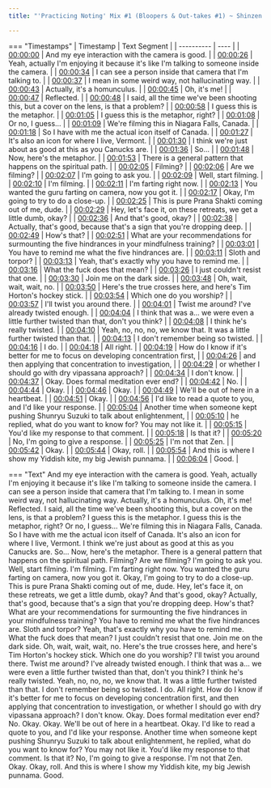 ```yaml
---
title: "'Practicing Noting' Mix #1 (Bloopers & Out-takes #1) ~ Shinzen Young"

---
```

=== "Timestamps"
    | Timestamp | Text Segment |
    | ---------- | ----  |
    | [00:00:00](https://www.youtube.com/watch?v=usFL7YstLnY&t=0) |  And my eye interaction with the camera is good. |
    | [00:00:26](https://www.youtube.com/watch?v=usFL7YstLnY&t=26) |  Yeah, actually I'm enjoying it because it's like I'm talking to someone inside the camera. |
    | [00:00:34](https://www.youtube.com/watch?v=usFL7YstLnY&t=34) |  I can see a person inside that camera that I'm talking to. |
    | [00:00:37](https://www.youtube.com/watch?v=usFL7YstLnY&t=37) |  I mean in some weird way, not hallucinating way. |
    | [00:00:43](https://www.youtube.com/watch?v=usFL7YstLnY&t=43) |  Actually, it's a homunculus. |
    | [00:00:45](https://www.youtube.com/watch?v=usFL7YstLnY&t=45) |  Oh, it's me! |
    | [00:00:47](https://www.youtube.com/watch?v=usFL7YstLnY&t=47) |  Reflected. |
    | [00:00:48](https://www.youtube.com/watch?v=usFL7YstLnY&t=48) |  I said, all the time we've been shooting this, but a cover on the lens, is that a problem? |
    | [00:00:58](https://www.youtube.com/watch?v=usFL7YstLnY&t=58) |  I guess this is the metaphor. |
    | [00:01:05](https://www.youtube.com/watch?v=usFL7YstLnY&t=65) |  I guess this is the metaphor, right? |
    | [00:01:08](https://www.youtube.com/watch?v=usFL7YstLnY&t=68) |  Or no, I guess... |
    | [00:01:09](https://www.youtube.com/watch?v=usFL7YstLnY&t=69) |  We're filming this in Niagara Falls, Canada. |
    | [00:01:18](https://www.youtube.com/watch?v=usFL7YstLnY&t=78) |  So I have with me the actual icon itself of Canada. |
    | [00:01:27](https://www.youtube.com/watch?v=usFL7YstLnY&t=87) |  It's also an icon for where I live, Vermont. |
    | [00:01:30](https://www.youtube.com/watch?v=usFL7YstLnY&t=90) |  I think we're just about as good at this as you Canucks are. |
    | [00:01:36](https://www.youtube.com/watch?v=usFL7YstLnY&t=96) |  So... |
    | [00:01:48](https://www.youtube.com/watch?v=usFL7YstLnY&t=108) |  Now, here's the metaphor. |
    | [00:01:53](https://www.youtube.com/watch?v=usFL7YstLnY&t=113) |  There is a general pattern that happens on the spiritual path. |
    | [00:02:05](https://www.youtube.com/watch?v=usFL7YstLnY&t=125) |  Filming? |
    | [00:02:06](https://www.youtube.com/watch?v=usFL7YstLnY&t=126) |  Are we filming? |
    | [00:02:07](https://www.youtube.com/watch?v=usFL7YstLnY&t=127) |  I'm going to ask you. |
    | [00:02:09](https://www.youtube.com/watch?v=usFL7YstLnY&t=129) |  Well, start filming. |
    | [00:02:10](https://www.youtube.com/watch?v=usFL7YstLnY&t=130) |  I'm filming. |
    | [00:02:11](https://www.youtube.com/watch?v=usFL7YstLnY&t=131) |  I'm farting right now. |
    | [00:02:13](https://www.youtube.com/watch?v=usFL7YstLnY&t=133) |  You wanted the guru farting on camera, now you got it. |
    | [00:02:17](https://www.youtube.com/watch?v=usFL7YstLnY&t=137) |  Okay, I'm going to try to do a close-up. |
    | [00:02:25](https://www.youtube.com/watch?v=usFL7YstLnY&t=145) |  This is pure Prana Shakti coming out of me, dude. |
    | [00:02:29](https://www.youtube.com/watch?v=usFL7YstLnY&t=149) |  Hey, let's face it, on these retreats, we get a little dumb, okay? |
    | [00:02:36](https://www.youtube.com/watch?v=usFL7YstLnY&t=156) |  And that's good, okay? |
    | [00:02:38](https://www.youtube.com/watch?v=usFL7YstLnY&t=158) |  Actually, that's good, because that's a sign that you're dropping deep. |
    | [00:02:49](https://www.youtube.com/watch?v=usFL7YstLnY&t=169) |  How's that? |
    | [00:02:51](https://www.youtube.com/watch?v=usFL7YstLnY&t=171) |  What are your recommendations for surmounting the five hindrances in your mindfulness training? |
    | [00:03:01](https://www.youtube.com/watch?v=usFL7YstLnY&t=181) |  You have to remind me what the five hindrances are. |
    | [00:03:11](https://www.youtube.com/watch?v=usFL7YstLnY&t=191) |  Sloth and torpor? |
    | [00:03:13](https://www.youtube.com/watch?v=usFL7YstLnY&t=193) |  Yeah, that's exactly why you have to remind me. |
    | [00:03:16](https://www.youtube.com/watch?v=usFL7YstLnY&t=196) |  What the fuck does that mean? |
    | [00:03:26](https://www.youtube.com/watch?v=usFL7YstLnY&t=206) |  I just couldn't resist that one. |
    | [00:03:30](https://www.youtube.com/watch?v=usFL7YstLnY&t=210) |  Join me on the dark side. |
    | [00:03:48](https://www.youtube.com/watch?v=usFL7YstLnY&t=228) |  Oh, wait, wait, wait, no. |
    | [00:03:50](https://www.youtube.com/watch?v=usFL7YstLnY&t=230) |  Here's the true crosses here, and here's Tim Horton's hockey stick. |
    | [00:03:54](https://www.youtube.com/watch?v=usFL7YstLnY&t=234) |  Which one do you worship? |
    | [00:03:57](https://www.youtube.com/watch?v=usFL7YstLnY&t=237) |  I'll twist you around there. |
    | [00:04:01](https://www.youtube.com/watch?v=usFL7YstLnY&t=241) |  Twist me around? I've already twisted enough. |
    | [00:04:04](https://www.youtube.com/watch?v=usFL7YstLnY&t=244) |  I think that was a... we were even a little further twisted than that, don't you think? |
    | [00:04:08](https://www.youtube.com/watch?v=usFL7YstLnY&t=248) |  I think he's really twisted. |
    | [00:04:10](https://www.youtube.com/watch?v=usFL7YstLnY&t=250) |  Yeah, no, no, no, we know that. It was a little further twisted than that. |
    | [00:04:13](https://www.youtube.com/watch?v=usFL7YstLnY&t=253) |  I don't remember being so twisted. |
    | [00:04:16](https://www.youtube.com/watch?v=usFL7YstLnY&t=256) |  I do. |
    | [00:04:18](https://www.youtube.com/watch?v=usFL7YstLnY&t=258) |  All right. |
    | [00:04:19](https://www.youtube.com/watch?v=usFL7YstLnY&t=259) |  How do I know if it's better for me to focus on developing concentration first, |
    | [00:04:26](https://www.youtube.com/watch?v=usFL7YstLnY&t=266) |  and then applying that concentration to investigation, |
    | [00:04:29](https://www.youtube.com/watch?v=usFL7YstLnY&t=269) |  or whether I should go with dry vipassana approach? |
    | [00:04:34](https://www.youtube.com/watch?v=usFL7YstLnY&t=274) |  I don't know. |
    | [00:04:37](https://www.youtube.com/watch?v=usFL7YstLnY&t=277) |  Okay. Does formal meditation ever end? |
    | [00:04:42](https://www.youtube.com/watch?v=usFL7YstLnY&t=282) |  No. |
    | [00:04:44](https://www.youtube.com/watch?v=usFL7YstLnY&t=284) |  Okay. |
    | [00:04:46](https://www.youtube.com/watch?v=usFL7YstLnY&t=286) |  Okay. |
    | [00:04:49](https://www.youtube.com/watch?v=usFL7YstLnY&t=289) |  We'll be out of here in a heartbeat. |
    | [00:04:51](https://www.youtube.com/watch?v=usFL7YstLnY&t=291) |  Okay. |
    | [00:04:56](https://www.youtube.com/watch?v=usFL7YstLnY&t=296) |  I'd like to read a quote to you, and I'd like your response. |
    | [00:05:04](https://www.youtube.com/watch?v=usFL7YstLnY&t=304) |  Another time when someone kept pushing Shunryu Suzuki to talk about enlightenment, |
    | [00:05:10](https://www.youtube.com/watch?v=usFL7YstLnY&t=310) |  he replied, what do you want to know for? You may not like it. |
    | [00:05:15](https://www.youtube.com/watch?v=usFL7YstLnY&t=315) |  You'd like my response to that comment. |
    | [00:05:18](https://www.youtube.com/watch?v=usFL7YstLnY&t=318) |  Is that it? |
    | [00:05:20](https://www.youtube.com/watch?v=usFL7YstLnY&t=320) |  No, I'm going to give a response. |
    | [00:05:25](https://www.youtube.com/watch?v=usFL7YstLnY&t=325) |  I'm not that Zen. |
    | [00:05:42](https://www.youtube.com/watch?v=usFL7YstLnY&t=342) |  Okay. |
    | [00:05:44](https://www.youtube.com/watch?v=usFL7YstLnY&t=344) |  Okay, roll. |
    | [00:05:54](https://www.youtube.com/watch?v=usFL7YstLnY&t=354) |  And this is where I show my Yiddish kite, my big Jewish punnama. |
    | [00:06:04](https://www.youtube.com/watch?v=usFL7YstLnY&t=364) |  Good. |

=== "Text"
     And my eye interaction with the camera is good. Yeah, actually I'm enjoying it because it's like I'm talking to someone inside the camera. I can see a person inside that camera that I'm talking to. I mean in some weird way, not hallucinating way. Actually, it's a homunculus. Oh, it's me! Reflected. I said, all the time we've been shooting this, but a cover on the lens, is that a problem? I guess this is the metaphor. I guess this is the metaphor, right? Or no, I guess... We're filming this in Niagara Falls, Canada. So I have with me the actual icon itself of Canada. It's also an icon for where I live, Vermont. I think we're just about as good at this as you Canucks are. So... Now, here's the metaphor. There is a general pattern that happens on the spiritual path. Filming? Are we filming? I'm going to ask you. Well, start filming. I'm filming. I'm farting right now. You wanted the guru farting on camera, now you got it. Okay, I'm going to try to do a close-up. This is pure Prana Shakti coming out of me, dude. Hey, let's face it, on these retreats, we get a little dumb, okay? And that's good, okay? Actually, that's good, because that's a sign that you're dropping deep. How's that? What are your recommendations for surmounting the five hindrances in your mindfulness training? You have to remind me what the five hindrances are. Sloth and torpor? Yeah, that's exactly why you have to remind me. What the fuck does that mean? I just couldn't resist that one. Join me on the dark side. Oh, wait, wait, wait, no. Here's the true crosses here, and here's Tim Horton's hockey stick. Which one do you worship? I'll twist you around there. Twist me around? I've already twisted enough. I think that was a... we were even a little further twisted than that, don't you think? I think he's really twisted. Yeah, no, no, no, we know that. It was a little further twisted than that. I don't remember being so twisted. I do. All right. How do I know if it's better for me to focus on developing concentration first, and then applying that concentration to investigation, or whether I should go with dry vipassana approach? I don't know. Okay. Does formal meditation ever end? No. Okay. Okay. We'll be out of here in a heartbeat. Okay. I'd like to read a quote to you, and I'd like your response. Another time when someone kept pushing Shunryu Suzuki to talk about enlightenment, he replied, what do you want to know for? You may not like it. You'd like my response to that comment. Is that it? No, I'm going to give a response. I'm not that Zen. Okay. Okay, roll. And this is where I show my Yiddish kite, my big Jewish punnama. Good.
